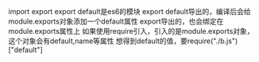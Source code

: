 import export export default是es6的模块
export default导出的，编译后会给module.exports对象添加一个default属性
export导出的，也会绑定在module.exports属性上
如果使用require引入，引入的是module.exports对象，这个对象会有default,name等属性
想得到default的值，要require("./b.js")["default"]